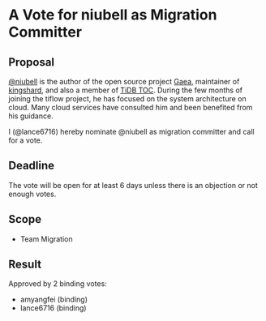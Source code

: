 # A Vote for niubell as Migration Committer

## Proposal

[@niubell](https://github.com/niubell) is the author of the open source project [Gaea](https://github.com/XiaoMi/Gaea), maintainer of [kingshard](https://github.com/flike/kingshard), and also a member of [TiDB TOC](https://github.com/pingcap/community/tree/master/toc). 
During the few months of joining the tiflow project, he has focused on the system architecture on cloud. Many cloud services have consulted him and been benefited from his guidance.

I (@lance6716) hereby nominate @niubell as migration committer and call for a vote.

## Deadline

The vote will be open for at least 6 days unless there is an objection or not enough votes.

## Scope

* Team Migration

## Result

Approved by 2 binding votes:

- amyangfei (binding)
- lance6716 (binding)

